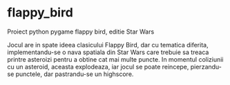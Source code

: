 # flappy_bird
Proiect python pygame flappy bird, editie Star Wars

Jocul are in spate ideea clasicului Flappy Bird, dar cu tematica diferita, implementandu-se o nava spatiala din Star Wars care trebuie sa treaca printre asteroizi pentru a obtine cat mai multe puncte.
In momentul coliziunii cu un asteroid, aceasta explodeaza, iar jocul se poate reincepe, pierzandu-se punctele, dar pastrandu-se un highscore.


